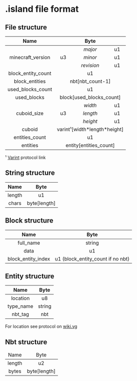 # .island file format

## File structure

<table style="text-align:center">
<thead>
  <tr>
    <th>Name</th>
    <th colspan="3">Byte</th>
  </tr>
</thead>
<tbody>
  <tr>
    <td rowspan="3">minecraft_version</td>
    <td rowspan="3">u3</td>
    <td style="font-style:italic">major</td>
    <td>u1</td>
  </tr>
  <tr>
    <td style="font-style:italic">minor</td>
    <td>u1</td>
  </tr>
  <tr>
    <td style="font-style:italic">revision</td>
    <td>u1</td>
  </tr>
  <tr>
    <td>block_entity_count</td>
    <td colspan="3">u1</td>
  </tr>
  <tr>
    <td>block_entities</td>
    <td colspan="3">nbt[nbt_count-1]</td>
  </tr>
  <tr>
    <td>used_blocks_count</td>
    <td colspan="3">u1</td>
  </tr>
  <tr>
    <td>used_blocks</td>
    <td colspan="3">block[used_blocks_count]</td>
  </tr>
  <tr>
    <td rowspan="3">cuboid_size</td>
    <td rowspan="3">u3</td>
    <td style="font-style:italic">width</td>
    <td>u1</td>
  </tr>
  <tr>
    <td style="font-style:italic">length</td>
    <td>u1</td>
  </tr>
  <tr>
    <td style="font-style:italic">height</td>
    <td>u1</td>
  </tr>
  <tr>
    <td>cuboid</td>
    <td colspan="3">varint&#185;[width*length*height]</td>
  </tr>
  <tr>
    <td>entities_count</td>
    <td colspan="3">u1</td>
  </tr>
  <tr>
    <td>entities</td>
    <td colspan="3">entity[entities_count]</td>
  </tr>
</tbody>
</table>

&#185; [Varint](https://wiki.vg/Protocol#VarInt_and_VarLong) protocol link

## String structure

<table style="text-align:center">
<thread>
  <tr>
    <th>Name</th>
    <th colspan="3">Byte</th>
  </tr>
</thread>
<tbody>
  <tr>
    <td>length</td>
    <td>u1</td>
  </tr>
  <tr>
    <td>chars</td>
    <td>byte[length]</td>
  </tr>
</tbody>
</table>

## Block structure

<table style="text-align:center">
<thead>
  <tr>
    <th>Name</th>
    <th colspan="3">Byte</th>
  </tr>
</thead>
<tbody>
  <tr>
    <td>full_name<br></td>
    <td colspan="3">string<br></td>
  </tr>
  <tr>
    <td rowspan="3">data</td>
    <td colspan="3" rowspan="3">u1</td>
  </tr>
  <tr>
  </tr>
  <tr>
  </tr>
  <tr>
    <td>block_entity_index</td>
    <td>u1 (block_entity_count if no nbt)</td>
  </tr>
</tbody>
</table>

## Entity structure

<table style="text-align:center">
<thead>
  <tr>
    <th>Name</th>
    <th colspan="3">Byte</th>
  </tr>
</thead>
<tbody>
  <tr>
    <td>location</td>
    <td>u8</td>
  </tr>
  <tr>
    <td>type_name</td>
    <td>string</td>
  </tr>
  <tr>
    <td>nbt_tag</td>
    <td>nbt</td>
  </tr>
</tbody>
</table>

For location see protocol on [wiki.vg](https://wiki.vg/Protocol#Position)

## Nbt structure

<table style="text-align:center">
<thead>
  <td>Name</td>
  <td>Byte</td>
</thead>
<tbody>
  <tr>
    <td>length</td>
    <td>u2</td>
  </tr>
  <tr>
    <td>bytes</td>
    <td>byte[length]</td>
  </tr>
</tbody>
</table>